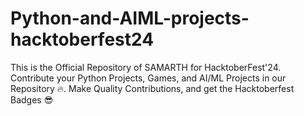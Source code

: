 # Python-and-AIML-projects-hacktoberfest24
This is the Official Repository of SAMARTH for HacktoberFest'24. Contribute your Python Projects, Games, and AI/ML Projects in our Repository 🔥. Make Quality Contributions, and get the Hacktoberfest Badges 😎

